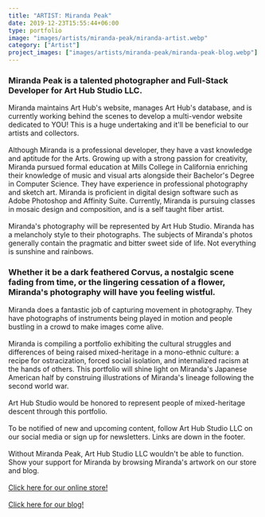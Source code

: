 ```yaml
---
title: "ARTIST: Miranda Peak"
date: 2019-12-23T15:55:44+06:00
type: portfolio
image: "images/artists/miranda-peak/miranda-artist.webp"
category: ["Artist"]
project_images: ["images/artists/miranda-peak/miranda-peak-blog.webp"]
---
```

### Miranda Peak is a talented photographer and Full-Stack Developer for Art Hub Studio LLC.

Miranda maintains Art Hub's website, manages Art Hub's database, and is currently working behind the scenes to develop a multi-vendor website dedicated to YOU! This is a huge undertaking and it'll be beneficial to our artists and collectors.\
\
Although Miranda is a professional developer, they have a vast knowledge and aptitude for the Arts. Growing up with a strong passion for creativity, Miranda pursued formal education at Mills College in California enriching their knowledge of music and visual arts alongside their Bachelor's Degree in Computer Science. They have experience in professional photography and sketch art. Miranda is proficient in digital design software such as Adobe Photoshop and Affinity Suite. Currently, Miranda is pursuing classes in mosaic design and composition, and is a self taught fiber artist.\
\
Miranda's photography will be represented by Art Hub Studio. Miranda has a melancholy style to their photographs. The subjects of Miranda's photos generally contain the pragmatic and bitter sweet side of life. Not everything is sunshine and rainbows.

### Whether it be a dark feathered Corvus, a nostalgic scene fading from time, or the lingering cessation of a flower, Miranda's photography will have you feeling wistful.

Miranda does a fantastic job of capturing movement in photography. They have photographs of instruments being played in motion and people bustling in a crowd to make images come alive.\
\
Miranda is compiling a portfolio exhibiting the cultural struggles and differences of being raised  mixed-heritage in a mono-ethnic culture: a recipe for ostracization, forced social isolation, and internalized racism at the hands of others. This portfolio will shine light on Miranda's Japanese American half by construing illustrations of Miranda's lineage following the second world war.\
\
Art Hub Studio would be honored to represent people of mixed-heritage descent through this portfolio.\
\
To be notified of new and upcoming content, follow Art Hub Studio LLC on our social media or sign up for newsletters. Links are down in the footer.\
\
Without Miranda Peak, Art Hub Studio LLC wouldn't be able to function. Show your support for Miranda by browsing Miranda's artwork on our store and blog.\
\
[Click here for our online store!](https://shop.arthub.studio)\
\
[Click here for our blog!](https://arthub.studio/blog/)